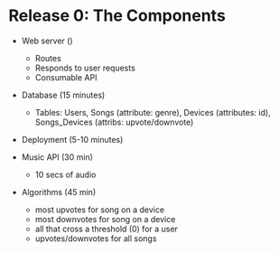 # Release 0: The Components

- Web server ()
  - Routes
  - Responds to user requests
  - Consumable API

- Database (15 minutes)
  - Tables: Users, Songs (attribute: genre), Devices (attributes: id), Songs_Devices (attribs: upvote/downvote)

- Deployment (5-10 minutes)

- Music API (30 min)
  - 10 secs of audio

- Algorithms (45 min)
  - most upvotes for song on a device
  - most downvotes for song on a device
  - all that cross a threshold (0) for a user
  - upvotes/downvotes for all songs



